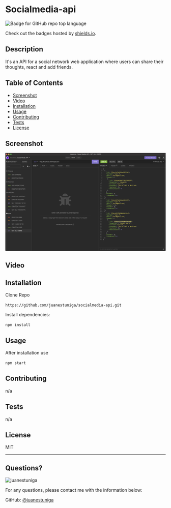 # Socialmedia-api
  ![Badge for GitHub repo top language](https://img.shields.io/github/languages/top/juanestuniga/Socialmedia-api?style=flat&logo=appveyor)
  
  Check out the badges hosted by [shields.io](https://shields.io/).
  
  ## Description 
  
  
  It's an API for a social network web application where users can share their thoughts, react and add friends.
  ## Table of Contents
  * [Screenshot](#screenshot)
  * [Video](#video)
  * [Installation](#installation)
  * [Usage](#usage)
  * [Contributing](#contributing)
  * [Tests](#tests)
  * [License](#license)

  ## Screenshot

![](assets/images/screenshot.png)

  ## Video


  
  ## Installation
  
  Clone Repo 

  `https://github.com/juanestuniga/socialmedia-api.git`
  
  Install dependencies:

  `npm install` 
  
  ## Usage 
  
  
  After installation use 
  
  `npm start`
  
  ## Contributing
  
  
  n/a
  
  ## Tests
  
  
  n/a
  
  ## License
  
  MIT
  
  ---
  
  ## Questions?
  <img src="https://avatars.githubusercontent.com/u/98054751?v=4" alt="juanestuniga" width="40%" />
  
  For any questions, please contact me with the information below:
 
  GitHub: [@juanestuniga](https://api.github.com/users/juanestuniga)